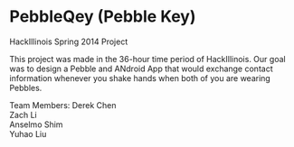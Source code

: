 PebbleQey (Pebble Key)
=========

HackIllinois Spring 2014 Project

This project was made in the 36-hour time period of HackIllinois. Our goal was to design a Pebble and ANdroid App that would exchange contact information whenever you shake hands when both of you are wearing Pebbles.

Team Members:
Derek Chen<br>
Zach Li<br>
Anselmo Shim<br>
Yuhao Liu<br>
